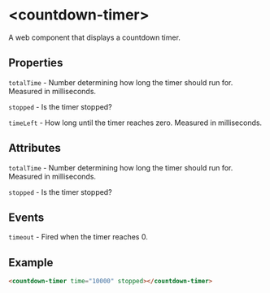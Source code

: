 # &lt;countdown-timer&gt;

A web component that displays a countdown timer.

## Properties

`totalTime` - Number determining how long the timer should run for. Measured in milliseconds.

`stopped` - Is the timer stopped?

`timeLeft` - How long until the timer reaches zero. Measured in milliseconds.

## Attributes

`totalTime` - Number determining how long the timer should run for. Measured in milliseconds.

`stopped` - Is the timer stopped?

## Events

`timeout` - Fired when the timer reaches 0.

## Example

```html
<countdown-timer time="10000" stopped></countdown-timer>
```
